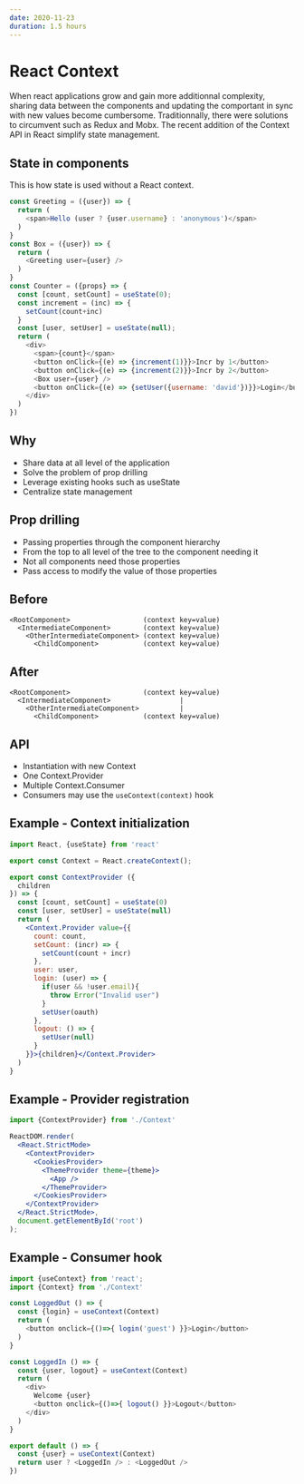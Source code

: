 ```yaml
---
date: 2020-11-23
duration: 1.5 hours
---
```


# React Context

When react applications grow and gain more additionnal complexity, sharing data between the components and updating the comportant in sync with new values become cumbersome. Traditionnally, there were solutions to circumvent such as Redux and Mobx. The recent addition of the Context API in React simplify state management.

## State in components

This is how state is used without a React context.

```js
const Greeting = ({user}) => {
  return (
    <span>Hello (user ? {user.username} : 'anonymous')</span>
  )
}
const Box = ({user}) => {
  return (
    <Greeting user={user} />
  )
}
const Counter = ({props} => {
  const [count, setCount] = useState(0);
  const increment = (inc) => {
    setCount(count+inc)
  }
  const [user, setUser] = useState(null);
  return (
    <div>
      <span>{count}</span>
      <button onClick={(e) => {increment(1)}}>Incr by 1</button>
      <button onClick={(e) => {increment(2)}}>Incr by 2</button>
      <Box user={user} />
      <button onClick={(e) => {setUser({username: 'david'})}}>Login</button>
    </div>
  )
})
```

## Why

* Share data at all level of the application
* Solve the problem of prop drilling
* Leverage existing hooks such as useState
* Centralize state management

## Prop drilling

* Passing properties through the component hierarchy
* From the top to all level of the tree to the component needing it
* Not all components need those properties
* Pass access to modify the value of those properties

## Before

```
<RootComponent>                  (context key=value)
  <IntermediateComponent>        (context key=value)
    <OtherIntermediateComponent> (context key=value)
      <ChildComponent>           (context key=value)
```

## After

```
<RootComponent>                  (context key=value)
  <IntermediateComponent>                 |
    <OtherIntermediateComponent>          |
      <ChildComponent>           (context key=value)
```

## API

* Instantiation with new Context
* One Context.Provider
* Multiple Context.Consumer
* Consumers may use the `useContext(context)` hook

## Example - Context initialization

```jsx
import React, {useState} from 'react'

export const Context = React.createContext();

export const ContextProvider ({
  children
}) => {
  const [count, setCount] = useState(0)
  const [user, setUser] = useState(null)
  return (
    <Context.Provider value={{
      count: count,
      setCount: (incr) => {
        setCount(count + incr)
      },
      user: user,
      login: (user) => {
        if(user && !user.email){
          throw Error("Invalid user")
        }
        setUser(oauth)
      },
      logout: () => {
        setUser(null)
      }
    }}>{children}</Context.Provider>
  )
}
```

## Example - Provider registration

```jsx
import {ContextProvider} from './Context'

ReactDOM.render(
  <React.StrictMode>
    <ContextProvider>
      <CookiesProvider>
        <ThemeProvider theme={theme}>
          <App />
        </ThemeProvider>
      </CookiesProvider>
    </ContextProvider>
  </React.StrictMode>,
  document.getElementById('root')
);
```

## Example - Consumer hook

```js
import {useContext} from 'react';
import {Context} from './Context'

const LoggedOut () => {
  const {login} = useContext(Context)
  return (
    <button onclick={()=>{ login('guest') }}>Login</button>
  )
}

const LoggedIn () => {
  const {user, logout} = useContext(Context)
  return (
    <div>
      Welcome {user}
      <button onclick={()=>{ logout() }}>Logout</button>
    </div>
  )
}

export default () => {
  const {user} = useContext(Context)
  return user ? <LoggedIn /> : <LoggedOut />
})
```
